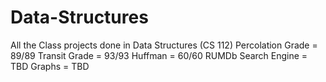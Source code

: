 # Data-Structures
All the Class projects done in Data Structures (CS 112)
Percolation Grade = 89/89
Transit Grade = 93/93
Huffman = 60/60
RUMDb Search Engine = TBD
Graphs = TBD
